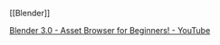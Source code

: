[[Blender]]

[Blender 3.0 - Asset Browser for Beginners! - YouTube](https://www.youtube.com/watch?v=gJC0y6HqyAU)
